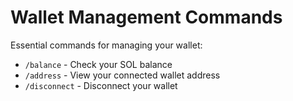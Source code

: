 # Wallet Management Commands

Essential commands for managing your wallet:

- `/balance` - Check your SOL balance
- `/address` - View your connected wallet address
- `/disconnect` - Disconnect your wallet 